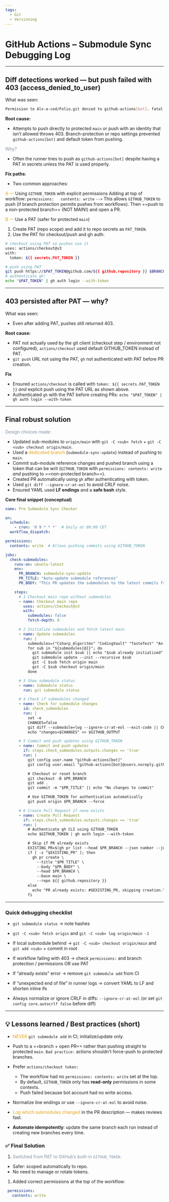 ```yaml
---
tags:
  - Git
  - Versioning
---
```


# GitHub Actions – Submodule Sync Debugging Log

---
## Diff detections worked — but push failed with 403 (access_denied_to_user)

What was seen:

```bash
Permission to Alx-a-cod/Folio.git denied to github-actions[bot]. fatal: unable to access 'https://github.com/Alx-a-cod/Folio.git/': The requested URL returned error: 403
```

**Root cause:**
- Attempts to push directly to protected `main` or push with an identity that isn’t allowed throws 403. 
  Branch-protection or repo settings prevented `github-actions[bot]` and default token from pushing.

<span style="color: #8392a4">Why?</span>
- Often the runner tries to push as `github-actions[bot]` despite having a PAT in secrets unless the PAT is used properly.

**Fix paths**:

- Two common approaches:

<span style="color: #e5a216">A —</span> Using `GITHUB_TOKEN` with explicit permissions
    Adding at top of workflow:
    `permissions:   contents: write`
`-->` This allows `GITHUB_TOKEN` to push (if branch protection permits pushes from workflows). Then ==push to a non-protected branch== (NOT MAIN!) and open a PR.

<span style="color: #e5a216">B —</span> Use a PAT (safer for protected `main`)
1. Create PAT (repo scope) and add it to repo secrets as `PAT_TOKEN`.
2. Use the PAT for checkout/push and gh auth:

```bash
# checkout using PAT so pushes use it
uses: actions/checkout@v3
with:
  token: ${{ secrets.PAT_TOKEN }}

# push using PAT
git push https://$PAT_TOKEN@github.com/${{ github.repository }} $BRANCH
# authenticate gh:
echo "$PAT_TOKEN" | gh auth login --with-token
```

---
## 403 persisted after PAT — why?

What was seen:
- Even after adding PAT, pushes still returned 403.

**Root cause:**
- PAT not actually used by the git client (checkout step / environment not configured), `actions/checkout` used default GITHUB_TOKEN instead of PAT.
- `git push` URL not using the PAT,  `gh` not authenticated with PAT before PR creation.

**Fix**
- Ensured `actions/checkout` is called with `token: ${{ secrets.PAT_TOKEN }}` _and_ explicit push using the PAT URL as shown above.
- Authenticated `gh` with the PAT before creating PRs:
  `echo "$PAT_TOKEN" | gh auth login --with-token`

---
## Final robust solution

<span style="color: #8392a4">Design choices made:</span>

- Updated sub-modules to `origin/main` with `git -C <sub> fetch` + `git -C <sub> checkout origin/main`.
- Used a <span style="color: #e5a216">dedicated branch</span> (`submodule-sync-update`) instead of pushing to `main`.
- Commit sub-module reference changes and pushed branch using a token that can be writ (`GITHUB_TOKEN` with `permissions: contents: write` _and_ pushing to ==non-protected branch==).
- Created PR automatically using `gh` after authenticating with token.
- Used `git diff --ignore-cr-at-eol` to avoid CRLF noise.
- Ensured YAML used **LF endings** and a **safe bash** style.
    

**Core final snippet (conceptual)**

```yaml
name: Pro Submodule Sync Checker

on:
  schedule:
    - cron: '0 9 * * *'  # Daily at 09:00 CET
  workflow_dispatch:

permissions:
  contents: write  # Allows pushing commits using GITHUB_TOKEN

jobs:
  check-submodules:
    runs-on: ubuntu-latest
    env:
      PR_BRANCH: submodule-sync-update
      PR_TITLE: "Auto-update submodule references"
      PR_BODY: "This PR updates the submodules to the latest commits from main."

    steps:
      # 1 Checkout main repo without submodules
      - name: Checkout main repo
        uses: actions/checkout@v3
        with:
          submodules: false
          fetch-depth: 0

      # 2️ Initialize submodules and fetch latest main
      - name: Update submodules
        run: |
          submodules=("Csharp_Algoritms" "CodingVault" "TasteTest" "An-Egg-" "ArtiFact")
          for sub in "${submodules[@]}"; do
            git submodule init $sub || echo "$sub already initialized"
            git submodule update --init --recursive $sub
            git -C $sub fetch origin main
            git -C $sub checkout origin/main
          done

      # 3️ Show submodule status
      - name: Submodule status
        run: git submodule status

      # 4️ Check if submodules changed
      - name: Check for submodule changes
        id: check_submodules
        run: |
          set -e
          CHANGES=false
          git diff --submodule=log --ignore-cr-at-eol --exit-code || CHANGES=true
          echo "changes=$CHANGES" >> $GITHUB_OUTPUT

      # 5️ Commit and push updates using GITHUB_TOKEN
      - name: Commit and push updates
        if: steps.check_submodules.outputs.changes == 'true'
        run: |
          git config user.name "github-actions[bot]"
          git config user.email "github-actions[bot]@users.noreply.github.com"

          # Checkout or reset branch
          git checkout -B $PR_BRANCH
          git add .
          git commit -m "$PR_TITLE" || echo "No changes to commit"

          # Use GITHUB_TOKEN for authentication automatically
          git push origin $PR_BRANCH --force

      # 6️ Create Pull Request if none exists
      - name: Create Pull Request
        if: steps.check_submodules.outputs.changes == 'true'
        run: |
          # Authenticate gh CLI using GITHUB_TOKEN
          echo $GITHUB_TOKEN | gh auth login --with-token

          # Skip if PR already exists
          EXISTING_PR=$(gh pr list --head $PR_BRANCH --json number --jq '.[0].number')
          if [ -z "$EXISTING_PR" ]; then
            gh pr create \
              --title "$PR_TITLE" \
              --body "$PR_BODY" \
              --head $PR_BRANCH \
              --base main \
              --repo ${{ github.repository }}
          else
            echo "PR already exists: #$EXISTING_PR, skipping creation."
          fi
```

---

### Quick debugging checklist

-  `git submodule status` → note hashes

-  `git -C <sub> fetch origin` and `git -C <sub> log origin/main -1`

-  If local submodule behind → `git -C <sub> checkout origin/main` and `git add <sub>` + commit in root

-  If workflow failing with 403 → check `permissions:` and branch protection / permissions OR use PAT

-  If “already exists” error → remove `git submodule add` from CI

-  If “unexpected end of file” in runner logs → convert YAML to LF and shorten inline ifs

-  Always normalize or ignore CRLF in diffs: `--ignore-cr-at-eol` (or set `git config core.autocrlf false` before diff)

---

## 💡 Lessons learned / Best practices (short)

- <span style="color: #e5a216">NEVER</span> `git submodule add` in CI;  initialize/update only.

- Push to a ==branch + open PR== rather than pushing straight to protected `main`.
  `Bad practice:` actions shouldn’t force-push to protected branches.

- Prefer `actions/checkout token:` 
	- The workflow had no `permissions: contents: write` set at the top.
	- By default, `GITHUB_TOKEN` only has **read-only** permissions in some contexts.
	- Push failed because bot account had no write access.

- Normalize line endings or use `--ignore-cr-at-eol` to avoid noise.

- <span style="color: #e5a216">Log which submodules changed</span> in the PR description — makes reviews fast.

- **Automate idempotently**: update the same branch each run instead of creating new branches every time.

### ✅ Final Solution

1. <span style="color: #8392a4">Switched from PAT to GitHub’s built-in `GITHUB_TOKEN`.</span>
 - Safer: scoped automatically to repo.
 - No need to manage or rotate tokens.
 
1. Added correct permissions at the top of the workflow:
```yaml
 permissions:
   contents: write
```